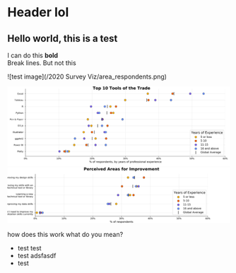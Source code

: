 Header lol
===


Hello world, this is a test
---

I can do this **bold**
<br>
Break lines.
But not this


![test image](/2020 Survey Viz/area_respondents.png)

<img src="/2020 Survey Viz/tech_respondents.png"></img>
<img src="/2020 Survey Viz/area_respondents.png"></img>

how does this work
what do you mean?

* test test
* test adsfasdf
* test
